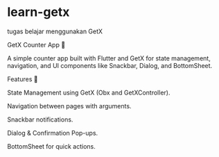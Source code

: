 # learn-getx
tugas belajar menggunakan GetX

GetX Counter App 🚀

A simple counter app built with Flutter and GetX for state management, navigation, and UI components like Snackbar, Dialog, and BottomSheet.

Features 🌟

State Management using GetX (Obx and GetXController).

Navigation between pages with arguments.

Snackbar notifications.

Dialog & Confirmation Pop-ups.

BottomSheet for quick actions.
